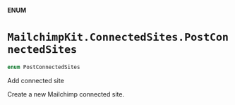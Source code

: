 **ENUM**

# `MailchimpKit.ConnectedSites.PostConnectedSites`

```swift
enum PostConnectedSites
```

Add connected site

Create a new Mailchimp connected site.
